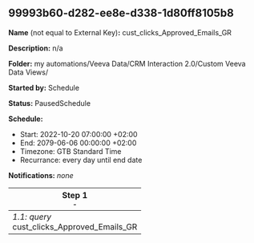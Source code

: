 ## 99993b60-d282-ee8e-d338-1d80ff8105b8

**Name** (not equal to External Key)**:** cust_clicks_Approved_Emails_GR

**Description:** n/a

**Folder:** my automations/Veeva Data/CRM Interaction 2.0/Custom Veeva Data Views/

**Started by:** Schedule

**Status:** PausedSchedule

**Schedule:**

* Start: 2022-10-20 07:00:00 +02:00
* End: 2079-06-06 00:00:00 +02:00
* Timezone: GTB Standard Time
* Recurrance: every day until end date

**Notifications:** _none_


| Step 1<br>_<small>-</small>_ |
| --- |
| _1.1: query_<br>cust_clicks_Approved_Emails_GR |
